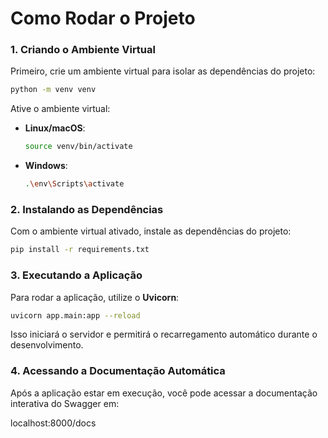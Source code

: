 # Como Rodar o Projeto

### 1. **Criando o Ambiente Virtual**

Primeiro, crie um ambiente virtual para isolar as dependências do projeto:

```bash
python -m venv venv
```

Ative o ambiente virtual:

- **Linux/macOS**:

  ```bash
  source venv/bin/activate
  ```

- **Windows**:

  ```bash
  .\env\Scripts\activate
  ```

### 2. **Instalando as Dependências**

Com o ambiente virtual ativado, instale as dependências do projeto:

```bash
pip install -r requirements.txt
```

### 3. **Executando a Aplicação**

Para rodar a aplicação, utilize o **Uvicorn**:

```bash
uvicorn app.main:app --reload
```

Isso iniciará o servidor e permitirá o recarregamento automático durante o desenvolvimento.

### 4. **Acessando a Documentação Automática**

Após a aplicação estar em execução, você pode acessar a documentação interativa do Swagger em:

localhost:8000/docs
